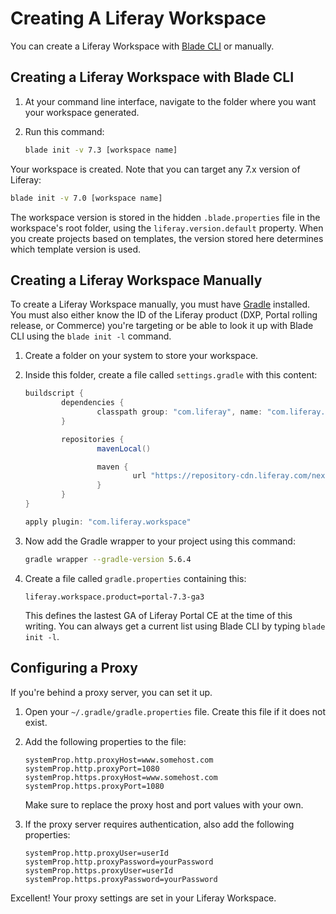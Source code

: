 # Creating A Liferay Workspace

You can create a Liferay Workspace with [Blade CLI](../blade-cli/installing-and-updating-blade-cli.md) or manually. 

## Creating a Liferay Workspace with Blade CLI

1. At your command line interface, navigate to the folder where you want your workspace generated. 

1. Run this command: 

   ```bash
   blade init -v 7.3 [workspace name]
   ```

Your workspace is created. Note that you can target any 7.x version of Liferay: 

```bash
blade init -v 7.0 [workspace name]
```

The workspace version is stored in the hidden `.blade.properties` file in the workspace's root folder, using the `liferay.version.default` property. When you create projects based on templates, the version stored here determines which template version is used. 

## Creating a Liferay Workspace Manually

To create a Liferay Workspace manually, you must have [Gradle](https://gradle.org) installed. You must also either know the ID of the Liferay product (DXP, Portal rolling release, or Commerce) you're targeting or be able to look it up with Blade CLI using the `blade init -l` command. 

1.  Create a folder on your system to store your workspace. 

1.  Inside this folder, create a file called `settings.gradle` with this content: 

    ```groovy
    buildscript {
            dependencies {
                    classpath group: "com.liferay", name: "com.liferay.gradle.plugins.workspace", version: "latest.release"
            }

            repositories {
                    mavenLocal()

                    maven {
                            url "https://repository-cdn.liferay.com/nexus/content/groups/public"
                    }
            }
    }

    apply plugin: "com.liferay.workspace"
    ```

1.  Now add the Gradle wrapper to your project using this command: 

    ```bash
    gradle wrapper --gradle-version 5.6.4
    ```

1.  Create a file called `gradle.properties` containing this: 

    ```properties
    liferay.workspace.product=portal-7.3-ga3
    ```

    This defines the lastest GA of Liferay Portal CE at the time of this writing. You can always get a current list using Blade CLI by typing `blade init -l`. 

## Configuring a Proxy 

If you're behind a proxy server, you can set it up. 

1.  Open your `~/.gradle/gradle.properties` file. Create this file if it does not exist.

1.  Add the following properties to the file:

    ```properties
    systemProp.http.proxyHost=www.somehost.com
    systemProp.http.proxyPort=1080
    systemProp.https.proxyHost=www.somehost.com
    systemProp.https.proxyPort=1080
    ```

    Make sure to replace the proxy host and port values with your own.

3.  If the proxy server requires authentication, also add the following properties:

    ```properties
    systemProp.http.proxyUser=userId
    systemProp.http.proxyPassword=yourPassword
    systemProp.https.proxyUser=userId
    systemProp.https.proxyPassword=yourPassword
    ```

Excellent! Your proxy settings are set in your Liferay Workspace. 

